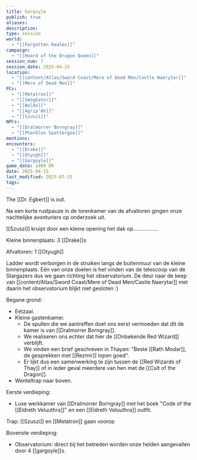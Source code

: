 ```yaml
---
title: Gargoyle
publish: true
aliases: 
description: 
type: session
world:
  - "[[Forgotten Realms]]"
campaign:
  - "[[Hoard of the Dragon Queen]]"
session_num: 7
session_date: 2025-04-15
location:
  - "[[content/Atlas/Sword Coast/Mere of Dead Men/Castle Naerytar]]"
  - "[[Mere of Dead Men]]"
PCs:
  - "[[Metatron]]"
  - "[[SmogEater]]"
  - "[[Waldo]]"
  - "[[Agrip’Ah]]"
  - "[[Szuszi]]"
NPCs:
  - "[[Dralmorrer Borngray]]"
  - "[[Pharblex Spattergoo]]"
mentions: 
encounters:
  - "[[Drake]]"
  - "[[Otyugh]]"
  - "[[Gargoyle]]"
game_date: 1489 DR
date: 2025-04-15
last_modified: 2025-07-15
tags: 
---
```


The [[Dr. Egbert]] is out.

Na een korte rustpauze in de torenkamer van de afvaltoren gingen onze nachtelijke avonturiers op onderzoek uit. 

[[Szuszi]] kruipt door een kleine opening het dak op.................

Kleine binnenplaats:
3 [[Drake]]s 

Afvaltoren:
1 [[Otyugh]]

Ladder wordt verborgen in de struiken langs de buitenmuur van de kleine binnenplaats. Eén van onze doelen is het vinden van de telescoop van de Stargazers dus we gaan richting het observatorium. De deur naar de keep van [[content/Atlas/Sword Coast/Mere of Dead Men/Castle Naerytar]] met daarin het observatorium blijkt niet gesloten :) 

Begane grond:
* Eetzaal.
* Kleine gastenkamer. 
	* De spullen die we aantreffen doet ons eerst vermoeden dat dit de kamer is van [[Dralmorrer Borngray]]. 
	* We realiseren ons echter dat hier de [[Onbekende Red Wizard]] verblijft. 
	* We vinden een brief geschreven in Thayan: "Beste [[Rath Modar]], de gesprekken met [[Rezmir]] lopen goed". 
	* Er lijkt dus een samenwerking te zijn tussen de [[Red Wizards of Thay]] of in ieder geval meerdere van hen met de [[Cult of the Dragon]].  
* Wenteltrap naar boven.

Eerste verdieping:
* Luxe werkkamer van [[Dralmorrer Borngray]] met het boek "Code of the [[Eldreth Veluuthra]]" en een [[Eldreth Veluuthra]] outfit.

Trap: [[Szuszi]] en [[Metatron]] gaan voorop

Bovenste verdieping:
- Observatorium: direct bij het betreden worden onze helden aangevallen door 4 [[gargoyle]]s. 

